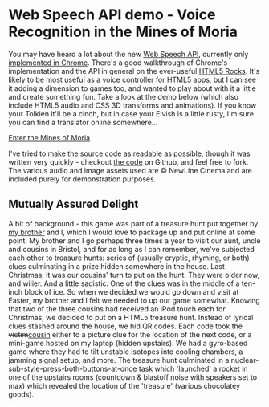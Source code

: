# Web Speech API demo - Voice Recognition in the Mines of Moria #

You may have heard a lot about the new [Web Speech API](http://www.w3.org/community/speech-api/), currently only [implemented in Chrome](http://www.google.com/intl/en/chrome/demos/speech.html). There's a good walkthrough of Chrome's implementation and the API in general on the ever-useful [HTML5 Rocks](http://updates.html5rocks.com/2013/01/Voice-Driven-Web-Apps-Introduction-to-the-Web-Speech-API). It's likely to be most useful as a voice controller for HTML5 apps, but I can see it adding a dimension to games too, and wanted to play about with it a little and create something fun. Take a look at the demo below (which also include HTML5 audio and CSS 3D transforms and animations). If you know your Tolkien it'll be a cinch, but in case your Elvish is a little rusty, I'm sure you can find a translator online somewhere...

<a href="http://aviary.itsravenous.com/moria" class="button">Enter the Mines of Moria</a>

I've tried to make the source code as readable as possible, though it was written very quickly - checkout [the code](https://github.com/itsravenous/demos/tree/master/moria) on Github, and feel free to fork. The various audio and image assets used are &copy; NewLine Cinema and are included purely for demonstration purposes.

## Mutually Assured Delight ##
A bit of background - this game was part of a treasure hunt put together by [my brother](http://github.com/sourcejedi) and I, which
I would love to package up and put online at some point. My brother and I go perhaps three times a year to visit our aunt,
uncle and cousins in Bristol, and for as long as I can remember, we've subjected each other to treasure hunts: series of (usually cryptic, rhyming,
or both) clues culminating in a prize hidden somewhere in the house. Last Christmas, it was our cousins' turn to
put on the hunt. They were older now, and wilier. And a little sadistic. One of the clues was in the middle of a
ten-inch block of ice. So when we decided we would go down and visit at Easter, my brother and I felt we needed to
up our game somewhat. Knowing that two of the three cousins had received an iPod touch each for Christmas, we decided
to put on a HTML5 treasure hunt. Instead of lyrical clues stashed around the house, we hid QR codes. Each code took the
<del>victim</del><ins>cousin</ins> either to a picture clue for the location of the next code, or a mini-game hosted on
my laptop (hidden upstairs). We had a gyro-based game where they had to tilt unstable isotopes into cooling chambers,
a jamming signal setup, and more. The treasure hunt culminated in a nuclear-sub-style-press-both-buttons-at-once task which
'launched' a rocket in one of the upstairs rooms (countdown & blastoff noise with speakers set to max) which revealed the
location of the 'treasure' (various chocolatey goods).
